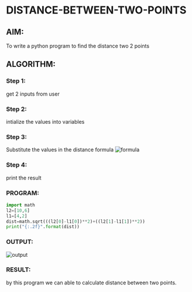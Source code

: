 # DISTANCE-BETWEEN-TWO-POINTS

## AIM:
To write a python program to find the distance two 2 points
## ALGORITHM:
### Step 1: 
get 2 inputs from user
### Step 2: 
intialize the values into variables
### Step 3: 
Substitute the values in the distance formula  ![formula](/formula.jpg)
### Step 4: 
print the result 
### PROGRAM:
  ```python
  import math
l2=[10,6]
l1=[4,2]
dist=math.sqrt(((l2[0]-l1[0])**2)+((l2[1]-l1[1])**2))
print("{:.2f}".format(dist))
```


### OUTPUT:
![output](distance.png)

### RESULT:
by this program we can able to calculate distance between two points.
